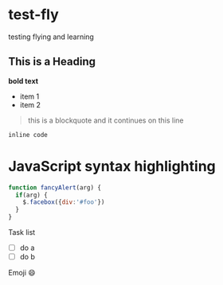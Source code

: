 # test-fly
testing flying and learning

## This is a Heading ##

**bold text**

* item 1
* item 2

> this is a blockquote
> and it continues on this line

`inline code`

# JavaScript syntax highlighting
```javascript
function fancyAlert(arg) {
  if(arg) {
    $.facebox({div:'#foo'})
  }
}
```
Task list
- [ ] do a
- [ ] do b

Emoji
:smile:


